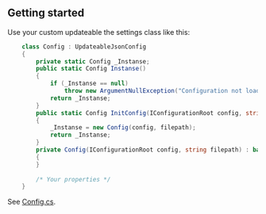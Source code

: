 ## Getting started
Use your custom updateable the settings class like this:

```cs
    class Config : UpdateableJsonConfig
    {
        private static Config _Instanse;
        public static Config Instanse()
        {
            if (_Instanse == null)
                throw new ArgumentNullException("Configuration not loaded");
            return _Instanse;
        }
        public static Config InitConfig(IConfigurationRoot config, string filepath)
        {
            _Instanse = new Config(config, filepath);
            return _Instanse;
        }
        private Config(IConfigurationRoot config, string filepath) : base(config, filepath)
        {
        }
        
        /* Your properties */
    }
```

See [Config.cs](https://github.com/dbobylev/UpdateableJsonConfig/blob/master/UpdateableJsonConfig.Example/Config.cs).